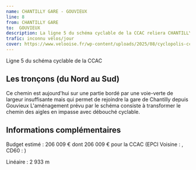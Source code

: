 ```yaml
---
name: CHANTILLY GARE - GOUVIEUX
line: 8
from: CHANTILLY GARE 
to:  GOUVIEUX 
description: La ligne 5 du schéma cyclable de la CCAC reliera CHANTILLY GARE  à GOUVIEUX 
trafic: inconnu vélos/jour
cover: https://www.velooise.fr/wp-content/uploads/2025/08/cyclopolis-ccac-5.jpg
---
```

Ligne 5 du schéma cyclable de la CCAC  
## Les tronçons (du Nord au Sud)
Ce chemin est aujourd'hui sur une partie bordé par une voie-verte de largeur insuffisante mais qui permet de rejoindre la gare de Chantilly depuis Gouvieux
L'aménagement prévu par le schéma consiste à transformer le chemin des aigles en impasse avec débouché cyclable.

## Informations complémentaires

Budget estimé : 206 009 € dont 206 009 € pour la CCAC (EPCI Voisine : , CD60 : )

Linéaire : 2 933 m

